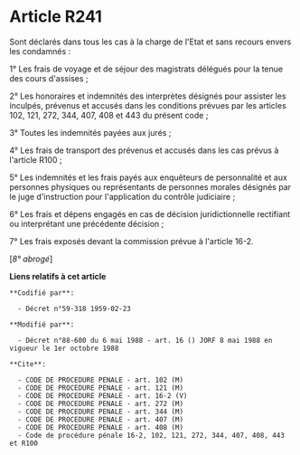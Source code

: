 # Article R241

Sont déclarés dans tous les cas à la charge de l'Etat et sans recours envers les condamnés :

1° Les frais de voyage et de séjour des magistrats délégués pour la tenue des cours d'assises ;

2° Les honoraires et indemnités des interprètes désignés pour assister les inculpés, prévenus et accusés dans les conditions
prévues par les articles 102, 121, 272, 344, 407, 408 et 443 du présent code ;

3° Toutes les indemnités payées aux jurés ;

4° Les frais de transport des prévenus et accusés dans les cas prévus à l'article R100 ;

5° Les indemnités et les frais payés aux enquêteurs de personnalité et aux personnes physiques ou représentants de personnes
morales désignés par le juge d'instruction pour l'application du contrôle judiciaire ;

6° Les frais et dépens engagés en cas de décision juridictionnelle rectifiant ou interprétant une précédente décision ;

7° Les frais exposés devant la commission prévue à l'article 16-2.

[*8° abrogé*]

**Liens relatifs à cet article**

	**Codifié par**:

	  - Décret n°59-318 1959-02-23

	**Modifié par**:

	  - Décret n°88-600 du 6 mai 1988 - art. 16 () JORF 8 mai 1988 en vigueur le 1er octobre 1988

	**Cite**:

	  - CODE DE PROCEDURE PENALE - art. 102 (M)
	  - CODE DE PROCEDURE PENALE - art. 121 (M)
	  - CODE DE PROCEDURE PENALE - art. 16-2 (V)
	  - CODE DE PROCEDURE PENALE - art. 272 (M)
	  - CODE DE PROCEDURE PENALE - art. 344 (M)
	  - CODE DE PROCEDURE PENALE - art. 407 (M)
	  - CODE DE PROCEDURE PENALE - art. 408 (M)
	  - Code de procédure pénale 16-2, 102, 121, 272, 344, 407, 408, 443 et R100
